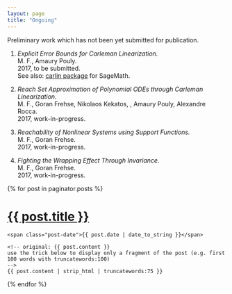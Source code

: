 ```yaml
---
layout: page
title: "Ongoing"
---
```


Preliminary work which has not been yet submitted for publication.

1. *Explicit Error Bounds for Carleman Linearization.* <br> M. F., Amaury Pouly. <br> 2017, to be submitted. <br> See also: [carlin package](https://github.com/mforets/carlin) for SageMath.

2. *Reach Set Approximation of Polynomial ODEs through Carleman Linearization.* <br> M. F., Goran Frehse, Nikolaos Kekatos, , Amaury Pouly, Alexandre Rocca. <br> 2017, work-in-progress.

3. *Reachability of Nonlinear Systems using Support Functions.* <br> M. F., Goran Frehse. <br> 2017, work-in-progress.

4. *Fighting the Wrapping Effect Through Invariance.* <br> M. F., Goran Frehse. <br> 2017, work-in-progress.

<div class="posts">
  {% for post in paginator.posts %}
  <div class="post">
    <h1 class="post-title">
      <a href="{{ site.baseurl }}/{{ post.url }}">
        {{ post.title }}
      </a>
    </h1>

    <span class="post-date">{{ post.date | date_to_string }}</span>

    <!-- original: {{ post.content }} 
    use the trick below to display only a fragment of the post (e.g. first 100 words with truncatewords:100)
    -->
    {{ post.content | strip_html | truncatewords:75 }}  
  </div>
  {% endfor %}
</div>
